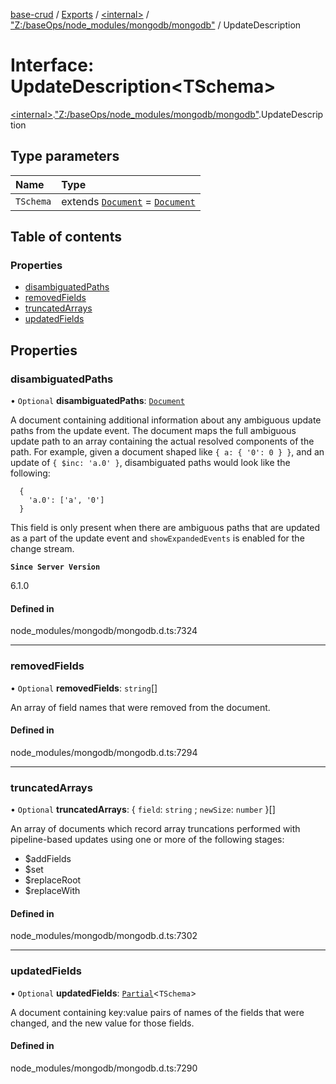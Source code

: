 [base-crud](../README.md) / [Exports](../modules.md) / [\<internal\>](../modules/internal_.md) / ["Z:/baseOps/node\_modules/mongodb/mongodb"](../modules/internal_._Z__baseOps_node_modules_mongodb_mongodb_.md) / UpdateDescription

# Interface: UpdateDescription\<TSchema\>

[\<internal\>](../modules/internal_.md).["Z:/baseOps/node\_modules/mongodb/mongodb"](../modules/internal_._Z__baseOps_node_modules_mongodb_mongodb_.md).UpdateDescription

## Type parameters

| Name | Type |
| :------ | :------ |
| `TSchema` | extends [`Document`](internal_.Document-1.md) = [`Document`](internal_.Document-1.md) |

## Table of contents

### Properties

- [disambiguatedPaths](internal_._Z__baseOps_node_modules_mongodb_mongodb_.UpdateDescription.md#disambiguatedpaths)
- [removedFields](internal_._Z__baseOps_node_modules_mongodb_mongodb_.UpdateDescription.md#removedfields)
- [truncatedArrays](internal_._Z__baseOps_node_modules_mongodb_mongodb_.UpdateDescription.md#truncatedarrays)
- [updatedFields](internal_._Z__baseOps_node_modules_mongodb_mongodb_.UpdateDescription.md#updatedfields)

## Properties

### disambiguatedPaths

• `Optional` **disambiguatedPaths**: [`Document`](internal_.Document-1.md)

A document containing additional information about any ambiguous update paths from the update event.  The document
maps the full ambiguous update path to an array containing the actual resolved components of the path.  For example,
given a document shaped like `{ a: { '0': 0 } }`, and an update of `{ $inc: 'a.0' }`, disambiguated paths would look like
the following:

```
  {
    'a.0': ['a', '0']
  }
```

This field is only present when there are ambiguous paths that are updated as a part of the update event and `showExpandedEvents`
is enabled for the change stream.

**`Since Server Version`**

6.1.0

#### Defined in

node_modules/mongodb/mongodb.d.ts:7324

___

### removedFields

• `Optional` **removedFields**: `string`[]

An array of field names that were removed from the document.

#### Defined in

node_modules/mongodb/mongodb.d.ts:7294

___

### truncatedArrays

• `Optional` **truncatedArrays**: \{ `field`: `string` ; `newSize`: `number`  }[]

An array of documents which record array truncations performed with pipeline-based updates using one or more of the following stages:
- $addFields
- $set
- $replaceRoot
- $replaceWith

#### Defined in

node_modules/mongodb/mongodb.d.ts:7302

___

### updatedFields

• `Optional` **updatedFields**: [`Partial`](../modules/internal_.md#partial)\<`TSchema`\>

A document containing key:value pairs of names of the fields that were
changed, and the new value for those fields.

#### Defined in

node_modules/mongodb/mongodb.d.ts:7290
